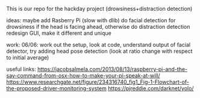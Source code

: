 This is our repo for the hackday project (drowsiness+distraction detection)

ideas:
maybe add Rasberry Pi (slow with dlib)
do facial detection for drowsiness if the head is facing ahead, otherwise do distraction detection
redesign GUI, make it different and unique


work:
06/06:
work out the setup, look at code, understand output of facial detector, try adding head pose detection (look at ratio change with respect to initial average)

useful links:
https://jacobsalmela.com/2013/08/13/raspberry-pi-and-the-say-command-from-osx-how-to-make-your-pi-speak-at-will/
https://www.researchgate.net/figure/234316740_fig1_Fig-1-Flowchart-of-the-proposed-driver-monitoring-system
https://pjreddie.com/darknet/yolo/


